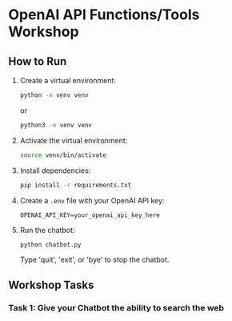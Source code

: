 # OpenAI API Functions/Tools Workshop

## How to Run

1. Create a virtual environment:

   ```bash
   python -m venv venv
   ```

   or

   ```bash
   python3 -m venv venv
   ```

2. Activate the virtual environment:

   ```bash
   source venv/bin/activate
   ```

3. Install dependencies:

   ```bash
   pip install -r requirements.txt
   ```

4. Create a `.env` file with your OpenAI API key:

   ```
   OPENAI_API_KEY=your_openai_api_key_here
   ```

5. Run the chatbot:
   ```bash
   python chatbot.py
   ```
   Type 'quit', 'exit', or 'bye' to stop the chatbot.

## Workshop Tasks

### Task 1: Give your Chatbot the ability to search the web
